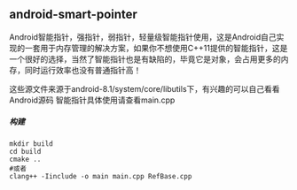 ## android-smart-pointer
Android智能指针，强指针，弱指针，轻量级智能指针使用，这是Android自己实现的一套用于内存管理的解决方案，如果你不想使用C++11提供的智能指针，这是一个很好的选择，当然了智能指针也是有缺陷的，毕竟它是对象，会占用更多的内存，同时运行效率也没有普通指针高！

这些源文件来源于android-8.1/system/core/libutils下，有兴趣的可以自己看看Android源码
智能指针具体使用请查看main.cpp

##### 构建
```
mkdir build
cd build
cmake ..
#或者
clang++ -Iinclude -o main main.cpp RefBase.cpp
```


